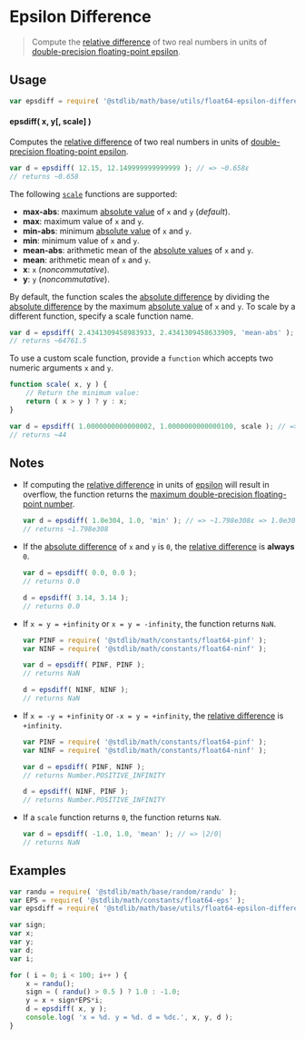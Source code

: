 # Epsilon Difference

> Compute the [relative difference][@stdlib/math/base/utils/relative-difference] of two real numbers in units of [double-precision floating-point epsilon][@stdlib/math/constants/float64-eps].


<section class="usage">

## Usage

``` javascript
var epsdiff = require( '@stdlib/math/base/utils/float64-epsilon-difference' );
```

#### epsdiff( x, y[, scale] )

Computes the [relative difference][@stdlib/math/base/utils/relative-difference] of two real numbers in units of [double-precision floating-point epsilon][@stdlib/math/constants/float64-eps].

``` javascript
var d = epsdiff( 12.15, 12.149999999999999 ); // => ~0.658ε
// returns ~0.658
```

The following [`scale`][@stdlib/math/base/utils/relative-difference] functions are supported:

* __max-abs__: maximum [absolute value][@stdlib/math/base/special/abs] of `x` and `y` (*default*).
* __max__: maximum value of `x` and `y`.
* __min-abs__: minimum [absolute value][@stdlib/math/base/special/abs] of `x` and `y`.
* __min__: minimum value of `x` and `y`.
* __mean-abs__: arithmetic mean of the [absolute values][@stdlib/math/base/special/abs] of `x` and `y`.
* __mean__: arithmetic mean of `x` and `y`.
* __x__: `x` (*noncommutative*).
* __y__: `y` (*noncommutative*).

By default, the function scales the [absolute difference][@stdlib/math/base/utils/absolute-difference] by dividing the [absolute difference][@stdlib/math/base/utils/absolute-difference] by the maximum [absolute value][@stdlib/math/base/special/abs] of `x` and `y`. To scale by a different function, specify a scale function name.

``` javascript
var d = epsdiff( 2.4341309458983933, 2.4341309458633909, 'mean-abs' ); // => ~64761.5ε => ~1.438e-11
// returns ~64761.5
```

To use a custom scale function, provide a `function` which accepts two numeric arguments `x` and `y`.

``` javascript
function scale( x, y ) {
    // Return the minimum value:
    return ( x > y ) ? y : x;
}

var d = epsdiff( 1.0000000000000002, 1.0000000000000100, scale ); // => ~44ε
// returns ~44
```

</section>

<!-- /.usage -->


<section class="notes">

## Notes

* If computing the [relative difference][@stdlib/math/base/utils/relative-difference] in units of [epsilon][@stdlib/math/constants/float64-eps] will result in overflow, the function returns the [maximum double-precision floating-point number][@stdlib/math/constants/float64-max].

  ``` javascript
  var d = epsdiff( 1.0e304, 1.0, 'min' ); // => ~1.798e308ε => 1.0e304/ε overflows
  // returns ~1.798e308
  ```

* If the [absolute difference][@stdlib/math/base/utils/absolute-difference] of `x` and `y` is `0`, the [relative difference][@stdlib/math/base/utils/relative-difference] is __always__ `0`.

  ``` javascript
  var d = epsdiff( 0.0, 0.0 );
  // returns 0.0

  d = epsdiff( 3.14, 3.14 );
  // returns 0.0
  ```

* If `x = y = +infinity` or `x = y = -infinity`, the function returns `NaN`.

  ``` javascript
  var PINF = require( '@stdlib/math/constants/float64-pinf' );
  var NINF = require( '@stdlib/math/constants/float64-ninf' );

  var d = epsdiff( PINF, PINF );
  // returns NaN

  d = epsdiff( NINF, NINF );
  // returns NaN
  ```

* If `x = -y = +infinity` or `-x = y = +infinity`, the [relative difference][@stdlib/math/base/utils/relative-difference] is `+infinity`.

  ``` javascript
  var PINF = require( '@stdlib/math/constants/float64-pinf' );
  var NINF = require( '@stdlib/math/constants/float64-ninf' );

  var d = epsdiff( PINF, NINF );
  // returns Number.POSITIVE_INFINITY

  d = epsdiff( NINF, PINF );
  // returns Number.POSITIVE_INFINITY
  ```

* If a `scale` function returns `0`, the function returns `NaN`.

  ``` javascript
  var d = epsdiff( -1.0, 1.0, 'mean' ); // => |2/0|
  // returns NaN
  ```

</section>

<!-- /.notes -->


<section class="examples">

## Examples

``` javascript
var randu = require( '@stdlib/math/base/random/randu' );
var EPS = require( '@stdlib/math/constants/float64-eps' );
var epsdiff = require( '@stdlib/math/base/utils/float64-epsilon-difference' );

var sign;
var x;
var y;
var d;
var i;

for ( i = 0; i < 100; i++ ) {
    x = randu();
    sign = ( randu() > 0.5 ) ? 1.0 : -1.0;
    y = x + sign*EPS*i;
    d = epsdiff( x, y );
    console.log( 'x = %d. y = %d. d = %dε.', x, y, d );
}
```

</section>

<!-- /.examples -->


<section class="links">

[@stdlib/math/constants/float64-eps]: https://github.com/stdlib-js/stdlib
[@stdlib/math/constants/float64-max]: https://github.com/stdlib-js/stdlib
[@stdlib/math/base/special/abs]: https://github.com/stdlib-js/stdlib
[@stdlib/math/base/utils/absolute-difference]: https://github.com/stdlib-js/stdlib
[@stdlib/math/base/utils/relative-difference]: https://github.com/stdlib-js/stdlib

</section>

<!-- /.links -->
